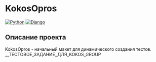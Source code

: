 # KokosOpros
[![Python](https://img.shields.io/badge/-Python-464646?style=flat-square&logo=Python)](https://www.python.org/)
[![Django](https://img.shields.io/badge/-Django-464646?style=flat-square&logo=Django)](https://www.djangoproject.com/)

## Описание проекта

KokosOpros - начальный макет для динамического создания тестов.
__ТЕСТОВОЕ_ЗАДАНИЕ_ДЛЯ_KOKOS_GROUP

